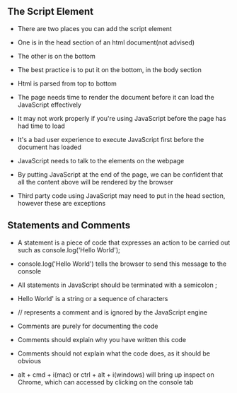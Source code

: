 ## The Script Element  

- There are two places you can add the script element <script></script> 

- One is in the head section of an html document(not advised) 

- The other is on the bottom 

- The best practice is to put it on the bottom, in the body section 

- Html is parsed from top to bottom 

- The page needs time to render the document before it can load the JavaScript effectively 

- It may not work properly if you're using JavaScript before the page has had time to load 

- It's a bad user experience to execute JavaScript first before the document has loaded 

- JavaScript needs to talk to the elements on the webpage 

- By putting JavaScript at the end of the page, we can be confident that all the content above will be rendered by the browser 

- Third party code using JavaScript may need to put in the head section, however these are exceptions 

  

## Statements and Comments  

- A statement is a piece of code that expresses an action to be carried out such as console.log('Hello World'); 

- console.log('Hello World') tells the browser to send this message to the console 

- All statements in JavaScript should be terminated with a semicolon ; 

- Hello World' is a string or a sequence of characters 

- // represents a comment and is ignored by the JavaScript engine 

- Comments are purely for documenting the code 

- Comments should explain why you have written this code 

- Comments should not explain what the code does, as it should be obvious  

- alt + cmd + i(mac) or ctrl + alt + i(windows) will bring up inspect on Chrome, which can accessed by clicking on the console tab 

